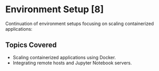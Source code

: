 # Environment Setup [8]

Continuation of environment setups focusing on scaling containerized applications:

## Topics Covered
- Scaling containerized applications using Docker.
- Integrating remote hosts and Jupyter Notebook servers.

